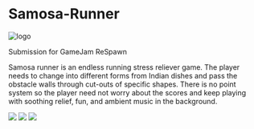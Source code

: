 # Samosa-Runner
![logo](https://img.itch.zone/aW1nLzg2MzQzMjIucG5n/315x250%23c/uB52id.png)

Submission for GameJam ReSpawn

Samosa runner is an endless running stress reliever game. The player needs to change into different forms from Indian dishes and pass the obstacle walls through cut-outs of specific shapes. There is no point system so the player need not worry about the scores and keep playing with soothing relief, fun, and ambient music in the background.


![](https://img.itch.zone/aW1hZ2UvMTQ4MDQzMC84NjM0MzczLnBuZw==/347x500/RkN%2F65.png)
![](https://img.itch.zone/aW1hZ2UvMTQ4MDQzMC84NjM0Mzg1LnBuZw==/347x500/0pQmdV.png)
![](https://img.itch.zone/aW1hZ2UvMTQ4MDQzMC84NjM0MzcyLnBuZw==/347x500/vBqAVI.png)
